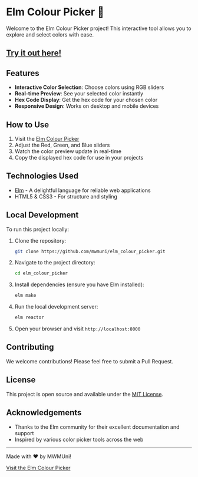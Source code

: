 # Elm Colour Picker 🎨

Welcome to the Elm Colour Picker project! This interactive tool allows you to explore and select colors with ease.

## [Try it out here!](https://mwmuni.github.io/elm_colour_picker/)

## Features

- **Interactive Color Selection**: Choose colors using RGB sliders
- **Real-time Preview**: See your selected color instantly
- **Hex Code Display**: Get the hex code for your chosen color
- **Responsive Design**: Works on desktop and mobile devices

## How to Use

1. Visit the [Elm Colour Picker](https://mwmuni.github.io/elm_colour_picker/)
2. Adjust the Red, Green, and Blue sliders
3. Watch the color preview update in real-time
4. Copy the displayed hex code for use in your projects

## Technologies Used

- [Elm](https://elm-lang.org/) - A delightful language for reliable web applications
- HTML5 & CSS3 - For structure and styling

## Local Development

To run this project locally:

1. Clone the repository:

   ```bash
   git clone https://github.com/mwmuni/elm_colour_picker.git
   ```

2. Navigate to the project directory:

   ```bash
   cd elm_colour_picker
   ```

3. Install dependencies (ensure you have Elm installed):

   ```bash
   elm make
   ```

4. Run the local development server:

   ```bash
   elm reactor
   ```

5. Open your browser and visit `http://localhost:8000`

## Contributing

We welcome contributions! Please feel free to submit a Pull Request.

## License

This project is open source and available under the [MIT License](LICENSE).

## Acknowledgements

- Thanks to the Elm community for their excellent documentation and support
- Inspired by various color picker tools across the web

---

Made with ❤️ by MWMUni!

[Visit the Elm Colour Picker](https://mwmuni.github.io/elm_colour_picker/)

